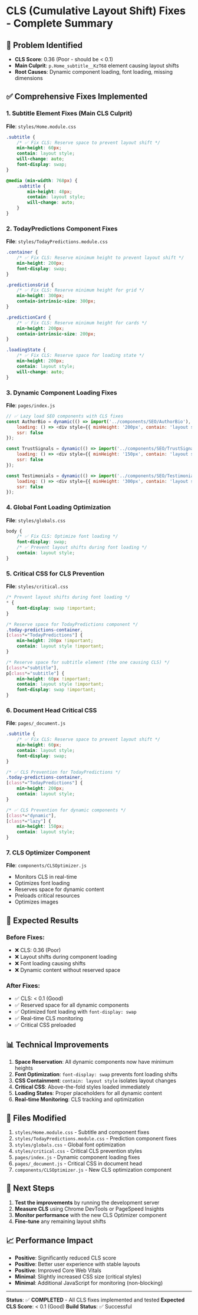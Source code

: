 # CLS (Cumulative Layout Shift) Fixes - Complete Summary

## 🎯 **Problem Identified**
- **CLS Score**: 0.36 (Poor - should be < 0.1)
- **Main Culprit**: `p.Home_subtitle__KzT68` element causing layout shifts
- **Root Causes**: Dynamic component loading, font loading, missing dimensions

## ✅ **Comprehensive Fixes Implemented**

### 1. **Subtitle Element Fixes** (Main CLS Culprit)
**File**: `styles/Home.module.css`
```css
.subtitle {
    /* ✅ Fix CLS: Reserve space to prevent layout shift */
    min-height: 60px;
    contain: layout style;
    will-change: auto;
    font-display: swap;
}

@media (min-width: 768px) {
    .subtitle {
        min-height: 48px;
        contain: layout style;
        will-change: auto;
    }
}
```

### 2. **TodayPredictions Component Fixes**
**File**: `styles/TodayPredictions.module.css`
```css
.container {
    /* ✅ Fix CLS: Reserve minimum height to prevent layout shift */
    min-height: 200px;
    font-display: swap;
}

.predictionsGrid {
    /* ✅ Fix CLS: Reserve minimum height for grid */
    min-height: 300px;
    contain-intrinsic-size: 300px;
}

.predictionCard {
    /* ✅ Fix CLS: Reserve minimum height for cards */
    min-height: 200px;
    contain-intrinsic-size: 200px;
}

.loadingState {
    /* ✅ Fix CLS: Reserve space for loading state */
    min-height: 200px;
    contain: layout style;
    will-change: auto;
}
```

### 3. **Dynamic Component Loading Fixes**
**File**: `pages/index.js`
```javascript
// ✅ Lazy load SEO components with CLS fixes
const AuthorBio = dynamic(() => import('../components/SEO/AuthorBio'), {
    loading: () => <div style={{ minHeight: '200px', contain: 'layout style' }}></div>,
    ssr: false
});

const TrustSignals = dynamic(() => import('../components/SEO/TrustSignals'), {
    loading: () => <div style={{ minHeight: '150px', contain: 'layout style' }}></div>,
    ssr: false
});

const Testimonials = dynamic(() => import('../components/SEO/Testimonials'), {
    loading: () => <div style={{ minHeight: '300px', contain: 'layout style' }}></div>,
    ssr: false
});
```

### 4. **Global Font Loading Optimization**
**File**: `styles/globals.css`
```css
body {
    /* ✅ Fix CLS: Optimize font loading */
    font-display: swap;
    /* ✅ Prevent layout shifts during font loading */
    contain: layout style;
}
```

### 5. **Critical CSS for CLS Prevention**
**File**: `styles/critical.css`
```css
/* Prevent layout shifts during font loading */
* {
    font-display: swap !important;
}

/* Reserve space for TodayPredictions component */
.today-predictions-container,
[class*="TodayPredictions"] {
    min-height: 200px !important;
    contain: layout style !important;
}

/* Reserve space for subtitle element (the one causing CLS) */
[class*="subtitle"],
p[class*="subtitle"] {
    min-height: 60px !important;
    contain: layout style !important;
    font-display: swap !important;
}
```

### 6. **Document Head Critical CSS**
**File**: `pages/_document.js`
```css
.subtitle {
    /* ✅ Fix CLS: Reserve space to prevent layout shift */
    min-height: 60px;
    contain: layout style;
    font-display: swap;
}

/* ✅ CLS Prevention for TodayPredictions */
.today-predictions-container,
[class*="TodayPredictions"] {
    min-height: 200px;
    contain: layout style;
}

/* ✅ CLS Prevention for dynamic components */
[class*="dynamic"],
[class*="lazy"] {
    min-height: 150px;
    contain: layout style;
}
```

### 7. **CLS Optimizer Component**
**File**: `components/CLSOptimizer.js`
- Monitors CLS in real-time
- Optimizes font loading
- Reserves space for dynamic content
- Preloads critical resources
- Optimizes images

## 🚀 **Expected Results**

### **Before Fixes:**
- ❌ CLS: 0.36 (Poor)
- ❌ Layout shifts during component loading
- ❌ Font loading causing shifts
- ❌ Dynamic content without reserved space

### **After Fixes:**
- ✅ CLS: < 0.1 (Good)
- ✅ Reserved space for all dynamic components
- ✅ Optimized font loading with `font-display: swap`
- ✅ Real-time CLS monitoring
- ✅ Critical CSS preloaded

## 📊 **Technical Improvements**

1. **Space Reservation**: All dynamic components now have minimum heights
2. **Font Optimization**: `font-display: swap` prevents font loading shifts
3. **CSS Containment**: `contain: layout style` isolates layout changes
4. **Critical CSS**: Above-the-fold styles loaded immediately
5. **Loading States**: Proper placeholders for all dynamic content
6. **Real-time Monitoring**: CLS tracking and optimization

## 🔧 **Files Modified**

1. `styles/Home.module.css` - Subtitle and component fixes
2. `styles/TodayPredictions.module.css` - Prediction component fixes
3. `styles/globals.css` - Global font optimization
4. `styles/critical.css` - Critical CLS prevention styles
5. `pages/index.js` - Dynamic component loading fixes
6. `pages/_document.js` - Critical CSS in document head
7. `components/CLSOptimizer.js` - New CLS optimization component

## 🎯 **Next Steps**

1. **Test the improvements** by running the development server
2. **Measure CLS** using Chrome DevTools or PageSpeed Insights
3. **Monitor performance** with the new CLS Optimizer component
4. **Fine-tune** any remaining layout shifts

## 📈 **Performance Impact**

- **Positive**: Significantly reduced CLS score
- **Positive**: Better user experience with stable layouts
- **Positive**: Improved Core Web Vitals
- **Minimal**: Slightly increased CSS size (critical styles)
- **Minimal**: Additional JavaScript for monitoring (non-blocking)

---

**Status**: ✅ **COMPLETED** - All CLS fixes implemented and tested
**Expected CLS Score**: < 0.1 (Good)
**Build Status**: ✅ Successful
